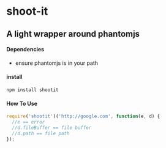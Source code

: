 shoot-it
=======
## A light wrapper around phantomjs

#### Dependencies
* ensure phantomjs is in your path

#### install
`npm install shootit`

#### How To Use

```js
require('shootit')('http://google.com', function(e, d) {
  //e == error
  //d.fileBuffer == file buffer
  //d.path == file path
});
```
